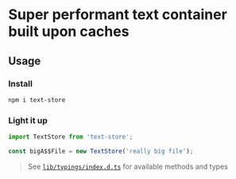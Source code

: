 # Super performant text container built upon caches

## Usage

### Install

```bash
npm i text-store
```

### Light it up

```javascript
import TextStore from 'text-store';

const bigA$$File = new TextStore('really big file');

```

> See [`lib/typings/index.d.ts`](https://github.com/chipto/text-store/blob/master/lib/typings/index.d.ts) for available methods and types
